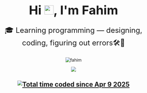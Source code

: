 <h1 align="center" style="border: none; font-size: 2.5rem; margin-bottom: 0;">
  Hi <img src="https://media.giphy.com/media/hvRJCLFzcasrR4ia7z/giphy.gif" width="30px" />, I'm Fahim
</h1>

<p align="center" style="border: none; font-weight: normal; font-size: 1.5rem;">
  🎓 Learning programming — designing, coding, figuring out errors🛠️🌟
</p>

<p align="center"><img src="https://github-readme-stats.vercel.app/api?username=fahim-foysal-097&show_icons=true&count_private=true&theme=tokyonight" alt="fahim"/></a></p>

<p align="center"><img src="https://github-readme-stats.vercel.app/api/wakatime?username=fahimfoysal&langs_count=20&layout=compact"/></p>
  
<h2 align="center"> <a href="https://wakatime.com/@1fa81071-7398-4052-88e8-ed7f686bb556"><img src="https://wakatime.com/badge/user/1fa81071-7398-4052-88e8-ed7f686bb556.svg" alt="Total time coded since Apr 9 2025" /></a> </h2>

